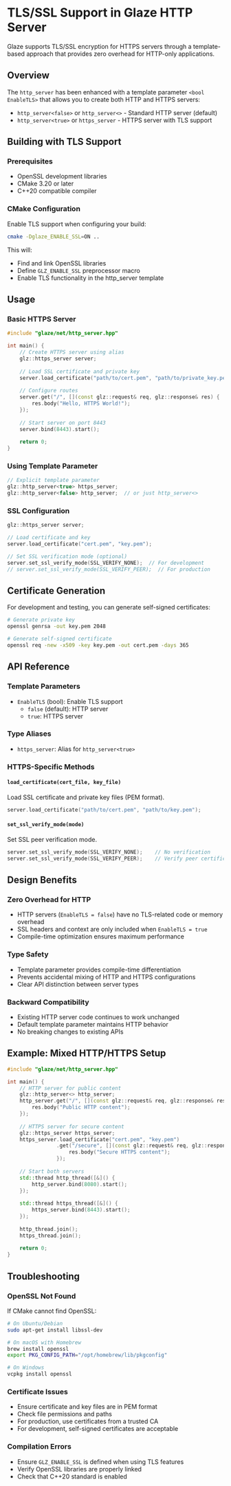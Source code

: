 # TLS/SSL Support in Glaze HTTP Server

Glaze supports TLS/SSL encryption for HTTPS servers through a template-based approach that provides zero overhead for HTTP-only applications.

## Overview

The `http_server` has been enhanced with a template parameter `<bool EnableTLS>` that allows you to create both HTTP and HTTPS servers:

- `http_server<false>` or `http_server<>` - Standard HTTP server (default)
- `http_server<true>` or `https_server` - HTTPS server with TLS support

## Building with TLS Support

### Prerequisites

- OpenSSL development libraries
- CMake 3.20 or later
- C++20 compatible compiler

### CMake Configuration

Enable TLS support when configuring your build:

```bash
cmake -Dglaze_ENABLE_SSL=ON ..
```

This will:
- Find and link OpenSSL libraries
- Define `GLZ_ENABLE_SSL` preprocessor macro
- Enable TLS functionality in the http_server template

## Usage

### Basic HTTPS Server

```cpp
#include "glaze/net/http_server.hpp"

int main() {
    // Create HTTPS server using alias
    glz::https_server server;
    
    // Load SSL certificate and private key
    server.load_certificate("path/to/cert.pem", "path/to/private_key.pem");
    
    // Configure routes
    server.get("/", [](const glz::request& req, glz::response& res) {
        res.body("Hello, HTTPS World!");
    });
    
    // Start server on port 8443
    server.bind(8443).start();
    
    return 0;
}
```

### Using Template Parameter

```cpp
// Explicit template parameter
glz::http_server<true> https_server;
glz::http_server<false> http_server;  // or just http_server<>
```

### SSL Configuration

```cpp
glz::https_server server;

// Load certificate and key
server.load_certificate("cert.pem", "key.pem");

// Set SSL verification mode (optional)
server.set_ssl_verify_mode(SSL_VERIFY_NONE);  // For development
// server.set_ssl_verify_mode(SSL_VERIFY_PEER);  // For production
```

## Certificate Generation

For development and testing, you can generate self-signed certificates:

```bash
# Generate private key
openssl genrsa -out key.pem 2048

# Generate self-signed certificate
openssl req -new -x509 -key key.pem -out cert.pem -days 365
```

## API Reference

### Template Parameters

- `EnableTLS` (bool): Enable TLS support
  - `false` (default): HTTP server
  - `true`: HTTPS server

### Type Aliases

- `https_server`: Alias for `http_server<true>`

### HTTPS-Specific Methods

#### `load_certificate(cert_file, key_file)`
Load SSL certificate and private key files (PEM format).

```cpp
server.load_certificate("path/to/cert.pem", "path/to/key.pem");
```

#### `set_ssl_verify_mode(mode)`
Set SSL peer verification mode.

```cpp
server.set_ssl_verify_mode(SSL_VERIFY_NONE);    // No verification
server.set_ssl_verify_mode(SSL_VERIFY_PEER);    // Verify peer certificate
```

## Design Benefits

### Zero Overhead for HTTP
- HTTP servers (`EnableTLS = false`) have no TLS-related code or memory overhead
- SSL headers and context are only included when `EnableTLS = true`
- Compile-time optimization ensures maximum performance

### Type Safety
- Template parameter provides compile-time differentiation
- Prevents accidental mixing of HTTP and HTTPS configurations
- Clear API distinction between server types

### Backward Compatibility
- Existing HTTP server code continues to work unchanged
- Default template parameter maintains HTTP behavior
- No breaking changes to existing APIs

## Example: Mixed HTTP/HTTPS Setup

```cpp
#include "glaze/net/http_server.hpp"

int main() {
    // HTTP server for public content
    glz::http_server<> http_server;
    http_server.get("/", [](const glz::request& req, glz::response& res) {
        res.body("Public HTTP content");
    });
    
    // HTTPS server for secure content
    glz::https_server https_server;
    https_server.load_certificate("cert.pem", "key.pem")
                .get("/secure", [](const glz::request& req, glz::response& res) {
                    res.body("Secure HTTPS content");
                });
    
    // Start both servers
    std::thread http_thread([&]() { 
        http_server.bind(8080).start(); 
    });
    
    std::thread https_thread([&]() { 
        https_server.bind(8443).start(); 
    });
    
    http_thread.join();
    https_thread.join();
    
    return 0;
}
```

## Troubleshooting

### OpenSSL Not Found
If CMake cannot find OpenSSL:

```bash
# On Ubuntu/Debian
sudo apt-get install libssl-dev

# On macOS with Homebrew
brew install openssl
export PKG_CONFIG_PATH="/opt/homebrew/lib/pkgconfig"

# On Windows
vcpkg install openssl
```

### Certificate Issues
- Ensure certificate and key files are in PEM format
- Check file permissions and paths
- For production, use certificates from a trusted CA
- For development, self-signed certificates are acceptable

### Compilation Errors
- Ensure `GLZ_ENABLE_SSL` is defined when using TLS features
- Verify OpenSSL libraries are properly linked
- Check that C++20 standard is enabled
